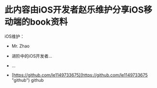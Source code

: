 # 此内容由iOS开发者赵乐维护分享iOS移动端的book资料

iOS维护：

* Mr. Zhao

* 进阶中的iOS开发者...

* ...

* [https://github.com/le1149733675](https://github.com/le1149733675 "github")   github



